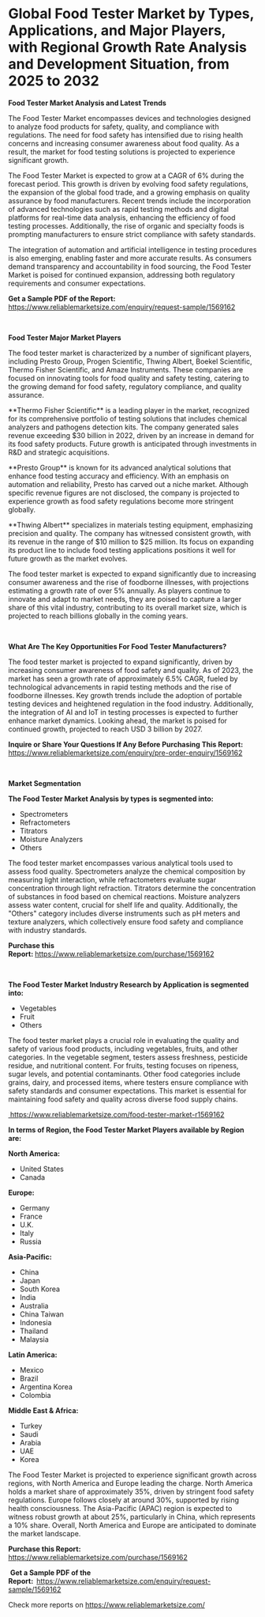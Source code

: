 <p><h1>Global Food Tester Market by Types, Applications, and Major Players, with Regional Growth Rate Analysis and Development Situation, from 2025 to 2032</h1></p><p><strong>Food Tester Market Analysis and Latest Trends</strong></p>
<p><p>The Food Tester Market encompasses devices and technologies designed to analyze food products for safety, quality, and compliance with regulations. The need for food safety has intensified due to rising health concerns and increasing consumer awareness about food quality. As a result, the market for food testing solutions is projected to experience significant growth.</p><p>The Food Tester Market is expected to grow at a CAGR of 6% during the forecast period. This growth is driven by evolving food safety regulations, the expansion of the global food trade, and a growing emphasis on quality assurance by food manufacturers. Recent trends include the incorporation of advanced technologies such as rapid testing methods and digital platforms for real-time data analysis, enhancing the efficiency of food testing processes. Additionally, the rise of organic and specialty foods is prompting manufacturers to ensure strict compliance with safety standards.</p><p>The integration of automation and artificial intelligence in testing procedures is also emerging, enabling faster and more accurate results. As consumers demand transparency and accountability in food sourcing, the Food Tester Market is poised for continued expansion, addressing both regulatory requirements and consumer expectations.</p></p>
<p><strong>Get a Sample PDF of the Report:&nbsp;</strong> <a href="https://www.reliablemarketsize.com/enquiry/request-sample/1569162?utm_campaign=1991&utm_medium=2&utm_source=Github&utm_content=ia&utm_term=18022025&utm_id=food-tester">https://www.reliablemarketsize.com/enquiry/request-sample/1569162</a></p>
<p>&nbsp;</p>
<p><strong>Food Tester Major Market Players</strong></p>
<p><p>The food tester market is characterized by a number of significant players, including Presto Group, Progen Scientific, Thwing Albert, Boekel Scientific, Thermo Fisher Scientific, and Amaze Instruments. These companies are focused on innovating tools for food quality and safety testing, catering to the growing demand for food safety, regulatory compliance, and quality assurance.</p><p>**Thermo Fisher Scientific** is a leading player in the market, recognized for its comprehensive portfolio of testing solutions that includes chemical analyzers and pathogens detection kits. The company generated sales revenue exceeding $30 billion in 2022, driven by an increase in demand for its food safety products. Future growth is anticipated through investments in R&D and strategic acquisitions.</p><p>**Presto Group** is known for its advanced analytical solutions that enhance food testing accuracy and efficiency. With an emphasis on automation and reliability, Presto has carved out a niche market. Although specific revenue figures are not disclosed, the company is projected to experience growth as food safety regulations become more stringent globally.</p><p>**Thwing Albert** specializes in materials testing equipment, emphasizing precision and quality. The company has witnessed consistent growth, with its revenue in the range of $10 million to $25 million. Its focus on expanding its product line to include food testing applications positions it well for future growth as the market evolves.</p><p>The food tester market is expected to expand significantly due to increasing consumer awareness and the rise of foodborne illnesses, with projections estimating a growth rate of over 5% annually. As players continue to innovate and adapt to market needs, they are poised to capture a larger share of this vital industry, contributing to its overall market size, which is projected to reach billions globally in the coming years.</p></p>
<p>&nbsp;</p>
<p><strong>What Are The Key Opportunities For Food Tester Manufacturers?</strong></p>
<p><p>The food tester market is projected to expand significantly, driven by increasing consumer awareness of food safety and quality. As of 2023, the market has seen a growth rate of approximately 6.5% CAGR, fueled by technological advancements in rapid testing methods and the rise of foodborne illnesses. Key growth trends include the adoption of portable testing devices and heightened regulation in the food industry. Additionally, the integration of AI and IoT in testing processes is expected to further enhance market dynamics. Looking ahead, the market is poised for continued growth, projected to reach USD 3 billion by 2027.</p></p>
<p><strong>Inquire or Share Your Questions If Any Before Purchasing This Report:</strong> <a href="https://www.reliablemarketsize.com/enquiry/pre-order-enquiry/1569162?utm_campaign=1991&utm_medium=2&utm_source=Github&utm_content=ia&utm_term=18022025&utm_id=food-tester">https://www.reliablemarketsize.com/enquiry/pre-order-enquiry/1569162</a></p>
<p>&nbsp;</p>
<p><strong>Market Segmentation</strong></p>
<p><strong>The Food Tester Market Analysis by types is segmented into:</strong></p>
<p><ul><li>Spectrometers</li><li>Refractometers</li><li>Titrators</li><li>Moisture Analyzers</li><li>Others</li></ul></p>
<p><p>The food tester market encompasses various analytical tools used to assess food quality. Spectrometers analyze the chemical composition by measuring light interaction, while refractometers evaluate sugar concentration through light refraction. Titrators determine the concentration of substances in food based on chemical reactions. Moisture analyzers assess water content, crucial for shelf life and quality. Additionally, the "Others" category includes diverse instruments such as pH meters and texture analyzers, which collectively ensure food safety and compliance with industry standards.</p></p>
<p><strong>Purchase this Report:&nbsp;</strong><a href="https://www.reliablemarketsize.com/purchase/1569162?utm_campaign=1991&utm_medium=2&utm_source=Github&utm_content=ia&utm_term=18022025&utm_id=food-tester">https://www.reliablemarketsize.com/purchase/1569162</a></p>
<p>&nbsp;</p>
<p><strong>The Food Tester Market Industry Research by Application is segmented into:</strong></p>
<p><ul><li>Vegetables</li><li>Fruit</li><li>Others</li></ul></p>
<p><p>The food tester market plays a crucial role in evaluating the quality and safety of various food products, including vegetables, fruits, and other categories. In the vegetable segment, testers assess freshness, pesticide residue, and nutritional content. For fruits, testing focuses on ripeness, sugar levels, and potential contaminants. Other food categories include grains, dairy, and processed items, where testers ensure compliance with safety standards and consumer expectations. This market is essential for maintaining food safety and quality across diverse food supply chains.</p></p>
<p><a href="https://www.reliablemarketsize.com/food-tester-market-r1569162?utm_campaign=1991&utm_medium=2&utm_source=Github&utm_content=ia&utm_term=18022025&utm_id=food-tester">&nbsp;https://www.reliablemarketsize.com/food-tester-market-r1569162</a></p>
<p><strong>In terms of Region, the Food Tester Market Players available by Region are:</strong></p>
<p>
    <p> <strong> North America: </strong>
        <ul>
            <li>United States</li>
            <li>Canada</li>
        </ul>
        </p> 
    <p> <strong> Europe: </strong>
        <ul>
            <li>Germany</li>
            <li>France</li>
            <li>U.K.</li>
            <li>Italy</li>
            <li>Russia</li>
        </ul>
        </p> 
    <p> <strong> Asia-Pacific: </strong>
        <ul>
            <li>China</li>
            <li>Japan</li>
            <li>South Korea</li>
            <li>India</li>
            <li>Australia</li>
            <li>China Taiwan</li>
            <li>Indonesia</li>
            <li>Thailand</li>
            <li>Malaysia</li>
        </ul>
        </p> 
    <p> <strong> Latin America: </strong>
        <ul>
            <li>Mexico</li>
            <li>Brazil</li>
            <li>Argentina Korea</li>
            <li>Colombia</li>
        </ul>
        </p> 
    <p> <strong> Middle East & Africa: </strong>
        <ul>
            <li>Turkey</li>
            <li>Saudi</li>
            <li>Arabia</li>
            <li>UAE</li>
            <li>Korea</li>
        </ul>
    </p>
    </p>
<p><p>The Food Tester Market is projected to experience significant growth across regions, with North America and Europe leading the charge. North America holds a market share of approximately 35%, driven by stringent food safety regulations. Europe follows closely at around 30%, supported by rising health consciousness. The Asia-Pacific (APAC) region is expected to witness robust growth at about 25%, particularly in China, which represents a 10% share. Overall, North America and Europe are anticipated to dominate the market landscape.</p></p>
<p><strong>Purchase this Report: </strong><a href="https://www.reliablemarketsize.com/purchase/1569162?utm_campaign=1991&utm_medium=2&utm_source=Github&utm_content=ia&utm_term=18022025&utm_id=food-tester">https://www.reliablemarketsize.com/purchase/1569162</a></p>
<p>&nbsp;<strong>Get a Sample PDF of the Report:&nbsp;&nbsp;</strong><a href="https://www.reliablemarketsize.com/enquiry/request-sample/1569162?utm_campaign=1991&utm_medium=2&utm_source=Github&utm_content=ia&utm_term=18022025&utm_id=food-tester">https://www.reliablemarketsize.com/enquiry/request-sample/1569162</a></p>
<p><strong></strong></p>
<p>Check more reports on <a href="https://www.reliablemarketsize.com/?utm_campaign=1991&utm_medium=2&utm_source=Github&utm_content=ia&utm_term=18022025&utm_id=food-tester">https://www.reliablemarketsize.com/</a></p>